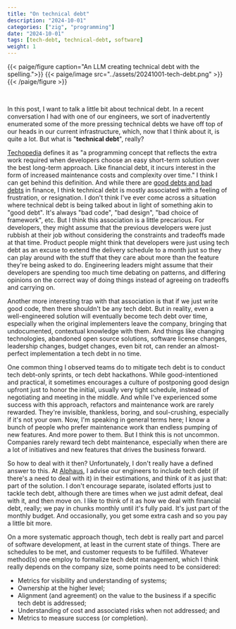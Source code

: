 ```yaml
---
title: "On technical debt"
description: "2024-10-01"
categories: ["zig", "programming"]
date: "2024-10-01"
tags: [tech-debt, technical-debt, software]
weight: 1
---
```


{{< paige/figure caption="An LLM creating technical debt with the spelling.">}}
{{< paige/image src="../assets/20241001-tech-debt.png" >}}
{{< /paige/figure >}}

<br>

In this post, I want to talk a little bit about technical debt. In a recent conversation I had with one of our engineers, we sort of inadvertently enumerated some of the more pressing technical debts we have off top of our heads in our current infrastructure, which, now that I think about it, is quite a lot. But what is "**technical debt**", really?

[Techopedia](https://www.techopedia.com/definition/27913/technical-debt) defines it as "a programming concept that reflects the extra work required when developers choose an easy short-term solution over the best long-term approach. Like financial debt, it incurs interest in the form of increased maintenance costs and complexity over time." I think I can get behind this definition. And while there are [good debts and bad debts](https://www.investopedia.com/articles/pf/12/good-debt-bad-debt.asp) in finance, I think technical debt is mostly associated with a feeling of frustration, or resignation. I don't think I've ever come across a situation where technical debt is being talked about in light of something akin to "good debt". It's always "bad code", "bad design", "bad choice of framework", etc. But I think this association is a little precarious. For developers, they might assume that the previous developers were just rubbish at their job without considering the constraints and tradeoffs made at that time. Product people might think that developers were just using tech debt as an excuse to extend the delivery schedule to a month just so they can play around with the stuff that they care about more than the feature they're being asked to do. Engineering leaders might assume that their developers are spending too much time debating on patterns, and differing opinions on the correct way of doing things instead of agreeing on tradeoffs and carrying on.

Another more interesting trap with that association is that if we just write good code, then there shouldn't be any tech debt. But in reality, even a well-engineered solution will eventually become tech debt over time, especially when the original implementers leave the company, bringing that undocumented, contextual knowledge with them. And things like changing technologies, abandoned open source solutions, software license changes, leadership changes, budget changes, even bit rot, can render an almost-perfect implementation a tech debt in no time.

One common thing I observed teams do to mitigate tech debt is to conduct tech debt-only sprints, or tech debt hackathons. While good-intentioned and practical, it sometimes encourages a culture of postponing good design upfront just to honor the initial, usually very tight schedule, instead of negotiating and meeting in the middle. And while I've experienced some success with this approach, refactors and maintenance work are rarely rewarded. They're invisible, thankless, boring, and soul-crushing, especially if it's not your own. Now, I'm speaking in general terms here; I know a bunch of people who prefer maintenance work than endless pumping of new features. And more power to them. But I think this is not uncommon. Companies rarely reward tech debt maintenance, especially when there are a lot of initiatives and new features that drives the business forward.

So how to deal with it then? Unfortunately, I don't really have a defined answer to this. At [Alphaus](https://www.alphaus.cloud/), I advise our engineers to include tech debt (if there's a need to deal with it) in their estimations, and think of it as just that: part of the solution. I don't encourage separate, isolated efforts just to tackle tech debt, although there are times when we just admit defeat, deal with it, and then move on. I like to think of it as how we deal with financial debt, really; we pay in chunks monthly until it's fully paid. It's just part of the monthly budget. And occasionally, you get some extra cash and so you pay a little bit more.

On a more systematic approach though, tech debt is really part and parcel of software development, at least in the current state of things. There are schedules to be met, and customer requests to be fulfilled. Whatever method(s) one employ to formalize tech debt management, which I think really depends on the company size, some points need to be considered:

* Metrics for visibility and understanding of systems;
* Ownership at the higher level;
* Alignment (and agreement) on the value to the business if a specific tech debt is addressed;
* Understanding of cost and associated risks when not addressed; and
* Metrics to measure success (or completion).

<br>
